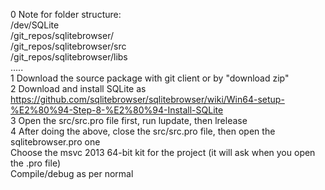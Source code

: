 0 Note for folder structure:    
      /dev/SQLite    
     /git_repos/sqlitebrowser/    
     /git_repos/sqlitebrowser/src   
     /git_repos/sqlitebrowser/libs    
     .....   
1 Download the source package with git client or by "download zip"   
2 Download and install SQLite as https://github.com/sqlitebrowser/sqlitebrowser/wiki/Win64-setup-%E2%80%94-Step-8-%E2%80%94-Install-SQLite    
3 Open the src/src.pro file first, run lupdate, then lrelease    
4 After doing the above, close the src/src.pro file, then open the sqlitebrowser.pro one   
Choose the msvc 2013 64-bit kit for the project (it will ask when you open the .pro file)   
Compile/debug as per normal